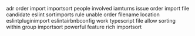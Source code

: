 adr order import importsort people involved iamturns issue order import file candidate eslint sortimports rule unable order filename location eslintpluginimport eslintairbnbconfig work typescript file allow sorting within group importsort powerful feature rich importsort